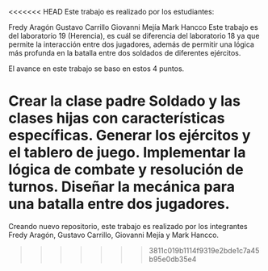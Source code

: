 <<<<<<< HEAD
Este trabajo es realizado por los estudiantes:

Fredy Aragón
Gustavo Carrillo
Giovanni Mejía
Mark Hancco
Este trabajo es del laboratorio 19 (Herencia), es cuál se diferencia del laboratorio 18 ya que permite la interacción entre dos jugadores, además de permitir una lógica más profunda en la batalla entre dos soldados de diferentes ejércitos.

El avance en este trabajo se baso en estos 4 puntos.

Crear la clase padre Soldado y las clases hijas con características específicas.
Generar los ejércitos y el tablero de juego.
Implementar la lógica de combate y resolución de turnos.
Diseñar la mecánica para una batalla entre dos jugadores.
=======
Creando nuevo repositorio, este trabajo es realizado por los integrantes Fredy Aragón, Gustavo Carrillo, Giovanni Mejía y Mark Hancco.
>>>>>>> 3811c019b1114f9319e2bde1c7a45b95e0db35e4
